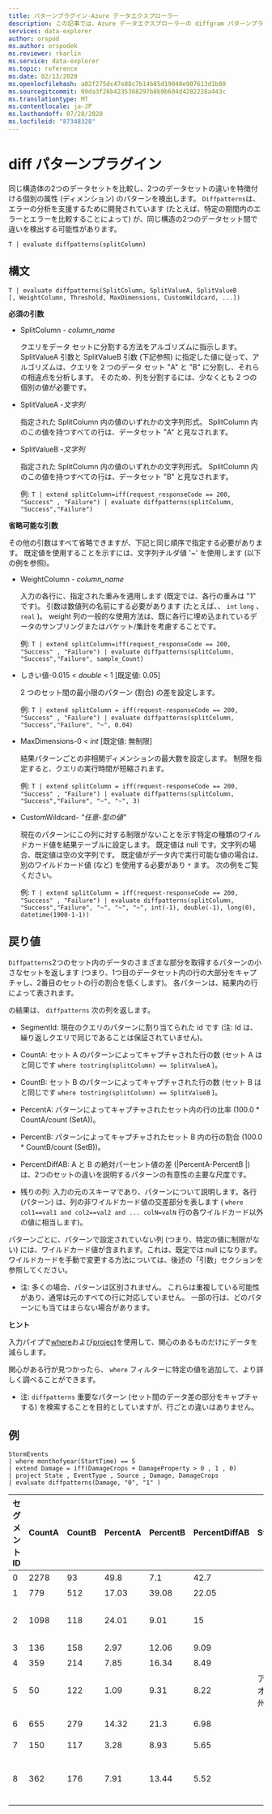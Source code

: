 ```yaml
---
title: パターンプラグイン-Azure データエクスプローラー
description: この記事では、Azure データエクスプローラーの diffgram パターンプラグインについて説明します。
services: data-explorer
author: orspod
ms.author: orspodek
ms.reviewer: rkarlin
ms.service: data-explorer
ms.topic: reference
ms.date: 02/13/2020
ms.openlocfilehash: a02f275dc47e88c7b14b85d19040e907613d1b80
ms.sourcegitcommit: 09da3f26b4235368297b8b9b604d4282228a443c
ms.translationtype: MT
ms.contentlocale: ja-JP
ms.lasthandoff: 07/28/2020
ms.locfileid: "87348328"
---
```

# <a name="diff-patterns-plugin"></a>diff パターンプラグイン

同じ構造体の2つのデータセットを比較し、2つのデータセットの違いを特徴付ける個別の属性 (ディメンション) のパターンを検出します。
 `Diffpatterns`は、エラーの分析を支援するために開発されています (たとえば、特定の期間内のエラーとエラーを比較することによって) が、同じ構造の2つのデータセット間で違いを検出する可能性があります。 

```kusto
T | evaluate diffpatterns(splitColumn)
```


## <a name="syntax"></a>構文

`T | evaluate diffpatterns(SplitColumn, SplitValueA, SplitValueB [, WeightColumn, Threshold, MaxDimensions, CustomWildcard, ...])` 

**必須の引数**

* SplitColumn - *column_name*

    クエリをデータ セットに分割する方法をアルゴリズムに指示します。 SplitValueA 引数と SplitValueB 引数 (下記参照) に指定した値に従って、アルゴリズムは、クエリを 2 つのデータ セット "A" と "B" に分割し、それらの相違点を分析します。 そのため、列を分割するには、少なくとも 2 つの個別の値が必要です。

* SplitValueA -*文字列*

    指定された SplitColumn 内の値のいずれかの文字列形式。 SplitColumn 内のこの値を持つすべての行は、データセット "A" と見なされます。

* SplitValueB -*文字列*

    指定された SplitColumn 内の値のいずれかの文字列形式。 SplitColumn 内のこの値を持つすべての行は、データセット "B" と見なされます。

    例: `T | extend splitColumn=iff(request_responseCode == 200, "Success" , "Failure") | evaluate diffpatterns(splitColumn, "Success","Failure") `

**省略可能な引数**

その他の引数はすべて省略できますが、下記と同じ順序で指定する必要があります。 既定値を使用することを示すには、文字列チルダ値 '~' を使用します (以下の例を参照)。

* WeightColumn - *column_name*

    入力の各行に、指定された重みを適用します (既定では、各行の重みは "1" です)。 引数は数値列の名前にする必要があります (たとえば、、 `int` `long` 、 `real` )。
    weight 列の一般的な使用方法は、既に各行に埋め込まれているデータのサンプリングまたはバケット/集計を考慮することです。
    
    例: `T | extend splitColumn=iff(request_responseCode == 200, "Success" , "Failure") | evaluate diffpatterns(splitColumn, "Success","Failure", sample_Count) `

* しきい値-0.015 < *double* < 1 [既定値: 0.05]

    2 つのセット間の最小限のパターン (割合) の差を設定します。

    例: `T | extend splitColumn = iff(request-responseCode == 200, "Success" , "Failure") | evaluate diffpatterns(splitColumn, "Success","Failure", "~", 0.04)`

* MaxDimensions-0 < *int* [既定値: 無制限]

    結果パターンごとの非相関ディメンションの最大数を設定します。 制限を指定すると、クエリの実行時間が短縮されます。

    例: `T | extend splitColumn = iff(request-responseCode == 200, "Success" , "Failure") | evaluate diffpatterns(splitColumn, "Success","Failure", "~", "~", 3)`

* CustomWildcard- *"任意-型の値"*

    現在のパターンにこの列に対する制限がないことを示す特定の種類のワイルドカード値を結果テーブルに設定します。
    既定値は null です。文字列の場合、既定値は空の文字列です。 既定値がデータ内で実行可能な値の場合は、別のワイルドカード値 (など) を使用する必要があり `*` ます。
    次の例をご覧ください。

    例: `T | extend splitColumn = iff(request-responseCode == 200, "Success" , "Failure") | evaluate diffpatterns(splitColumn, "Success","Failure", "~", "~", "~", int(-1), double(-1), long(0), datetime(1900-1-1))`

## <a name="returns"></a>戻り値

`Diffpatterns`2つのセット内のデータのさまざまな部分を取得するパターンの小さなセットを返します (つまり、1つ目のデータセット内の行の大部分をキャプチャし、2番目のセットの行の割合を低くします)。 各パターンは、結果内の行によって表されます。

の結果は、 `diffpatterns` 次の列を返します。

* SegmentId: 現在のクエリのパターンに割り当てられた id です (注: Id は、繰り返しクエリで同じであることは保証されていません)。

* CountA: セット A のパターンによってキャプチャされた行の数 (セット A はと同じです `where tostring(splitColumn) == SplitValueA` )。

* CountB: セット B のパターンによってキャプチャされた行の数 (セット B はと同じです `where tostring(splitColumn) == SplitValueB` )。

* PercentA: パターンによってキャプチャされたセット内の行の比率 (100.0 * CountA/count (SetA))。

* PercentB: パターンによってキャプチャされたセット B 内の行の割合 (100.0 * CountB/count (SetB))。

* PercentDiffAB: A と B の絶対パーセント値の差 (|PercentA-PercentB |)は、2つのセットの違いを説明するパターンの有意性の主要な尺度です。

* 残りの列: 入力の元のスキーマであり、パターンについて説明します。各行 (パターン) は、列の非ワイルドカード値の交差部分を表します ( `where col1==val1 and col2==val2 and ... colN=valN` 行の各ワイルドカード以外の値に相当します)。

パターンごとに、パターンで設定されていない列 (つまり、特定の値に制限がない) には、ワイルドカード値が含まれます。これは、既定では null になります。 ワイルドカードを手動で変更する方法については、後述の「引数」セクションを参照してください。

* 注: 多くの場合、パターンは区別されません。 これらは重複している可能性があり、通常は元のすべての行に対応していません。 一部の行は、どのパターンにも当てはまらない場合があります。


**ヒント**

入力パイプで[where](./whereoperator.md)および[project](./projectoperator.md)を使用して、関心のあるものだけにデータを減らします。

関心がある行が見つかったら、 `where` フィルターに特定の値を追加して、より詳しく調べることができます。

* 注: `diffpatterns` 重要なパターン (セット間のデータ差の部分をキャプチャする) を検索することを目的としていますが、行ごとの違いはありません。

## <a name="example"></a>例

<!-- csl: https://help.kusto.windows.net:443/Samples -->
```kusto
StormEvents 
| where monthofyear(StartTime) == 5
| extend Damage = iff(DamageCrops + DamageProperty > 0 , 1 , 0)
| project State , EventType , Source , Damage, DamageCrops
| evaluate diffpatterns(Damage, "0", "1" )
```

|セグメント ID|CountA|CountB|PercentA|PercentB|PercentDiffAB|State|EventType|source|DamageCrops|
|---|---|---|---|---|---|---|---|---|---|
|0|2278|93|49.8|7.1|42.7||ひょう||0|
|1|779|512|17.03|39.08|22.05||雷雨風|||
|2|1098|118|24.01|9.01|15|||訓練を受けた観測員|0|
|3|136|158|2.97|12.06|9.09|||新聞||
|4|359|214|7.85|16.34|8.49||鉄砲水|||
|5|50|122|1.09|9.31|8.22|アイオワ州||||
|6|655|279|14.32|21.3|6.98|||法執行機関||
|7|150|117|3.28|8.93|5.65||洪水|||
|8|362|176|7.91|13.44|5.52|||非常事態担当マネージャー||

